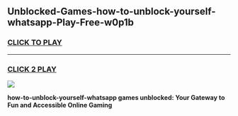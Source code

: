 
## Unblocked-Games-how-to-unblock-yourself-whatsapp-Play-Free-w0p1b
<h3>
<a href="https://premium76.site?title=how-to-unblock-yourself-whatsapp&ref=21A">CLICK TO PLAY</a></h3>
<hr>

<h3>
<a href="https://premium76.site?title=how-to-unblock-yourself-whatsapp&ref=21A">CLICK 2 PLAY</a>
  
</h3>

<a href="https://premium76.site?title=how-to-unblock-yourself-whatsapp&ref=21A"><img src="https://clearcache.store/games.png"></a>


**how-to-unblock-yourself-whatsapp games unblocked: Your Gateway to Fun and Accessible Online Gaming**
